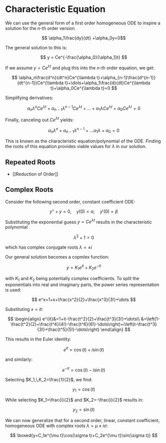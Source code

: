 # Characteristic Equation

We can use the general form of a first order homogeneous ODE to inspire a solution for the $n$-th order version.

$$
\alpha_1\frac{dy}{dt}
+\alpha_0y=0$$

The general solution to this is:

$$
y = Ce^{-\frac{\alpha_0}{\alpha_1}t}
$$

If we assume $y=Ce^{\lambda t}$ and plug this into the $n$-th order equation, we get:

$$
\alpha_n\frac{d^n}{dt^n}Ce^{\lambda t}+\alpha_{n-1}\frac{d^{n-1}}{dt^{n-1}}Ce^{\lambda t}+\dots+\alpha_1\frac{d}{dt}Ce^{\lambda t}+\alpha_0Ce^{\lambda t}=0
$$

Simplifying derivatives:

$$
\alpha_n\lambda^nCe^{\lambda t}+\alpha_{n-1}\lambda^{n-1}Ce^{\lambda t}+\dots+\alpha_1\lambda Ce^{\lambda t}+\alpha_0Ce^{\lambda t}=0
$$

Finally, canceling out $Ce^{\lambda t}$ yields:

$$
\alpha_n\lambda^n+\alpha_{n-1}\lambda^{n-1}+\dots\alpha_1\lambda+\alpha_0=0
$$

This is known as the characteristic equation/polynomial of the ODE. Finding the roots of this equation provides viable values for $\lambda$ in our solution. 

## Repeated Roots

- [[Reduction of Order]]

## Complex Roots

Consider  the following second order, constant coefficient ODE:

$$
y''+y=0,\quad y(0)=\alpha,\quad y'(0)=\beta
$$

Substituting the exponential guess $y=Ce^{\lambda t}$ results in the characteristic polynomial

$$
\lambda^2+1=0
$$

which has complex conjugate roots $\lambda=\pm i$

Our general solution becomes a copmlex function:

$$
y=K_1e^{it}+K_ 2e^{-it}
$$

with $K_1$ and $K_2$ being potentially complex coefficients. To split the exponentials into real and imaginary parts, the power series representation is used:

$$
e^x=1+x+\frac{x^2}{2}+\frac{x^3}{3!}+\dots
$$

Substituting $x=it$:

$$
\begin{align}
e^{it}&=1+it-\frac{t^2}{2}+\frac{t^3}{3!}+\dots\\
&=\left(1-\frac{t^2}{2}+\frac{t^4}{4!}-\frac{t^6}{6!}-\dots\right)+i\left(t-\frac{t^3}{3!}+\frac{t^5}{5!}-\dots\right)
\end{align}
$$

This results in the Euler identity:

$$
e^{it}=\cos(t)+i\sin(t)
$$

and similarly:

$$
e^{-it}=\cos(t)-i\sin(t)
$$

Selecting $K_1,\,K_2=\frac{1}{2}$, we find:

$$
y_1=\cos(t)
$$

While selecting $K_1=\frac{i}{2}$ and $K_2=-\frac{i}{2}$ results in:

$$
y_2=\sin(t)
$$

We can now generalize that for a second order, linear, constant coefficient, homogeneous ODE with complex roots $\lambda=\mu\pm i\sigma$:

$$
\boxed{y=C_1e^{\mu t}\cos(\sigma t)+C_2e^{\mu t}\sin(\sigma t)}
$$